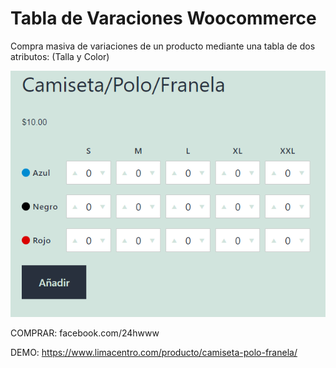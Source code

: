 # Tabla de Varaciones Woocommerce
Compra masiva de variaciones de un producto mediante una tabla de dos atributos: (Talla y Color)

![vista-demo](https://raw.githubusercontent.com/24hwww/Tabla-de-Varaciones-Woocommerce/main/plugin-responsive.png)

COMPRAR:
facebook.com/24hwww

DEMO:
https://www.limacentro.com/producto/camiseta-polo-franela/
